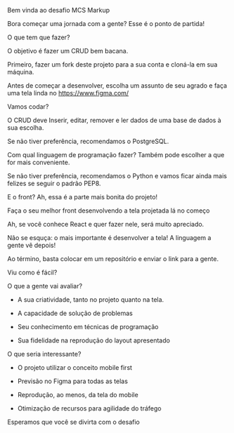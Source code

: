Bem vinda ao desafio MCS Markup

Bora começar uma jornada com a gente? Esse é o ponto de partida!


O que tem que fazer?

O objetivo é fazer um CRUD bem bacana.

Primeiro, fazer um fork deste projeto para a sua conta e cloná-la em sua máquina.

Antes de começar a desenvolver, escolha um assunto de seu agrado e faça uma tela linda no https://www.figma.com/


Vamos codar?

O CRUD deve Inserir, editar, remover e ler dados de uma base de dados à sua escolha.

Se não tiver preferência, recomendamos o PostgreSQL.

Com qual linguagem de programação fazer? Também pode escolher a que for mais conveniente.

Se não tiver preferência, recomendamos o Python e vamos ficar ainda mais felizes se seguir o padrão PEP8.


E o front? Ah, essa é a parte mais bonita do projeto!

Faça o seu melhor front desenvolvendo a tela projetada lá no começo

Ah, se você conhece React e quer fazer nele, será muito apreciado.

Não se esquça: o mais importante é desenvolver a tela! A linguagem a gente vê depois!

Ao término, basta colocar em um repositório e enviar o link para a gente.

Viu como é fácil?


O que a gente vai avaliar?

- A sua criatividade, tanto no projeto quanto na tela.

- A capacidade de solução de problemas

- Seu conhecimento em técnicas de programação

- Sua fidelidade na reprodução do layout apresentado


O que seria interessante?

- O projeto utilizar o conceito mobile first

- Previsão no Figma para todas as telas

- Reprodução, ao menos, da tela do mobile

- Otimização de recursos para agilidade do tráfego


Esperamos que você se divirta com o desafio